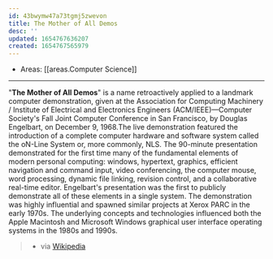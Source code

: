 ```yaml
---
id: 43bwymw47a73tgmj5zwevon
title: The Mother of All Demos
desc: ''
updated: 1654767636207
created: 1654767565979
---
```


- Areas: [[areas.Computer Science]]

---

"**The Mother of All Demos**" is a name retroactively applied to a landmark computer demonstration, given at the Association for Computing Machinery / Institute of Electrical and Electronics Engineers (ACM/IEEE)—Computer Society's Fall Joint Computer Conference in San Francisco, by Douglas Engelbart, on December 9, 1968.The live demonstration featured the introduction of a complete computer hardware and software system called the oN-Line System or, more commonly, NLS. The 90-minute presentation demonstrated for the first time many of the fundamental elements of modern personal computing: windows, hypertext, graphics, efficient navigation and command input, video conferencing, the computer mouse, word processing, dynamic file linking, revision control, and a collaborative real-time editor. Engelbart's presentation was the first to publicly demonstrate all of these elements in a single system. The demonstration was highly influential and spawned similar projects at Xerox PARC in the early 1970s. The underlying concepts and technologies influenced both the Apple Macintosh and Microsoft Windows graphical user interface operating systems in the 1980s and 1990s.

> - via [Wikipedia](https://en.wikipedia.org/wiki/The%20Mother%20of%20All%20Demos)
